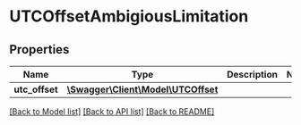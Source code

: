 # UTCOffsetAmbigiousLimitation

## Properties
Name | Type | Description | Notes
------------ | ------------- | ------------- | -------------
**utc_offset** | [**\Swagger\Client\Model\UTCOffset**](UTCOffset.md) |  | 

[[Back to Model list]](../../README.md#documentation-for-models) [[Back to API list]](../../README.md#documentation-for-api-endpoints) [[Back to README]](../../README.md)

